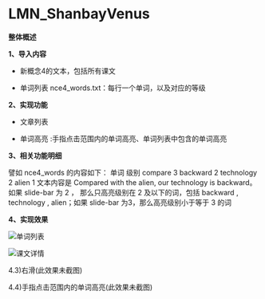 # LMN_ShanbayVenus

**整体概述**

**1、导入内容**

- 新概念4的文本，包括所有课文

- 单词列表 nce4_words.txt：每行一个单词，以及对应的等级

**2、实现功能**

- 文章列表

- 单词高亮 :手指点击范围内的单词高亮、单词列表中包含的单词高亮
  
**3、相关功能明细**

譬如 nce4_words 的内容如下：
单词 级别
compare 3
backward 2
technology 2
alien 1
文本内容是
Compared with the alien, our technology is backward。
如果 slide-bar 为 2 ， 那么只高亮级别在 2 及以下的词，包括 backward , technology ,
alien；如果 slide-bar 为3，那么高亮级别小于等于 3 的词

**4、实现效果**

![单词列表](https://github.com/Yangchengfeng/LMN_ShanbayVenus/blob/master/imageFolder/单词列表.png单词列表.png)

![课文详情](https://github.com/Yangchengfeng/LMN_ShanbayVenus/blob/master/imageFolder/单词列表.png课文详情.png)

4.3)右滑(此效果未截图)

4.4)手指点击范围内的单词高亮(此效果未截图)
